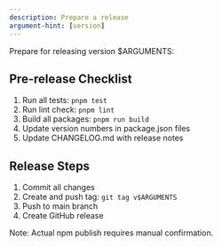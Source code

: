 ```yaml
---
description: Prepare a release
argument-hint: [version]
---
```


Prepare for releasing version $ARGUMENTS:

## Pre-release Checklist
1. Run all tests: `pnpm test`
2. Run lint check: `pnpm lint`
3. Build all packages: `pnpm run build`
4. Update version numbers in package.json files
5. Update CHANGELOG.md with release notes

## Release Steps
1. Commit all changes
2. Create and push tag: `git tag v$ARGUMENTS`
3. Push to main branch
4. Create GitHub release

Note: Actual npm publish requires manual confirmation.